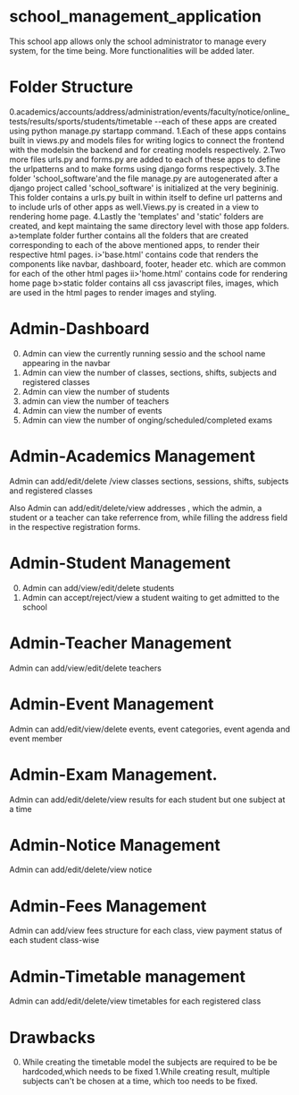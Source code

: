 # school_management_application
This school app allows only the school administrator to manage every system, for the time being. More functionalities will be added later.
# Folder Structure 
0.academics/accounts/address/administration/events/faculty/notice/online_tests/results/sports/students/timetable --each of these apps are created using python manage.py 
startapp command.
1.Each of these apps contains built in views.py and models files for writing logics to connect the frontend with the modelsin the backend and for 
creating models respectively.
2.Two more files urls.py and forms.py are added to each of these apps to define the urlpatterns and to make forms using django forms respectively.
3.The folder 'school_software'and the file manage.py  are autogenerated after a django project called 'school_software' is initialized at the very begininig.
This folder contains a urls.py built in within itself to define url patterns and to include urls of other apps as well.Views.py is created in a view to rendering home page.
4.Lastly the 'templates' and 'static' folders are created, and kept maintaing the same directory level with those app folders.
a>template folder further contains all the folders that are created corresponding to each of the above mentioned apps, to render their respective html pages.
i>'base.html' contains code that renders the components like navbar, dashboard, footer, header etc. which are common for each of the other html pages 
ii>'home.html' contains code for rendering home page
b>static folder contains all css javascript files, images, which are used in the html pages to render images and styling.

# Admin-Dashboard
0. Admin can view the currently running sessio and 
the school name appearing in the navbar 
1. Admin can view the number of classes, sections, shifts, subjects and registered classes
2. Admin can view the number of students
3. admin can view the number of teachers
4. Admin can view the number of events
5. Admin can view the number of onging/scheduled/completed exams
# Admin-Academics Management
 Admin can add/edit/delete /view classes sections, sessions, shifts, subjects and registered classes


Also Admin can add/edit/delete/view addresses , which the admin,  a student or a teacher can take referrence from, while filling the address field in the respective registration
forms.



# Admin-Student Management
0.  Admin can add/view/edit/delete students
1.  Admin can accept/reject/view a student waiting to get admitted to the school
# Admin-Teacher Management
 Admin can add/view/edit/delete teachers
# Admin-Event Management
Admin can add/edit/view/delete events, event categories, event agenda and event member
# Admin-Exam Management. 
Admin can add/edit/delete/view results for each student but one subject at a time
# Admin-Notice Management
Admin can add/edit/delete/view notice
# Admin-Fees Management
Admin can add/view fees structure for each class, view payment status of each student class-wise
# Admin-Timetable management
Admin can add/edit/delete/view timetables for each registered class

# Drawbacks
0. While creating the timetable model the subjects are required  to be 
be hardcoded,which needs to be fixed
1.While creating result, multiple subjects can't be chosen
at a time, which too needs to be fixed.



